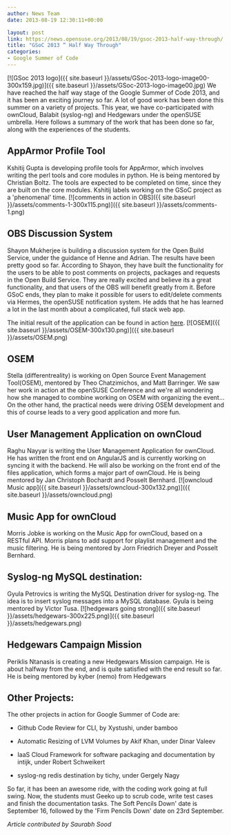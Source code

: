 ```yaml
---
author: News Team
date: 2013-08-19 12:30:11+00:00

layout: post
link: https://news.opensuse.org/2013/08/19/gsoc-2013-half-way-through/
title: "GSoC 2013 “ Half Way Through"
categories:
- Google Summer of Code
---
```

[![GSoc 2013 logo]({{ site.baseurl }}/assets/GSoc-2013-logo-image00-300x159.jpg)]({{ site.baseurl }}/assets/GSoc-2013-logo-image00.jpg)
We have reached the half way stage of the Google Summer of Code 2013, and it has been an exciting journey so far. A lot of good work has been done this summer on a variety of projects. This year, we have co-participated with ownCloud, Balabit (syslog-ng) and Hedgewars under the openSUSE umbrella. Here follows a summary of the work that has been done so far, along with the experiences of the students.


## AppArmor Profile Tool


Kshitij Gupta is developing profile tools for AppArmor, which involves writing the perl tools and core modules in python. He is being mentored by Christian Boltz. The tools are expected to be completed on time, since they are built on the core modules. Kshitij labels working on the GSoC project as a 'phenomenal' time.
[![comments in action in OBS]({{ site.baseurl }}/assets/comments-1-300x115.png)]({{ site.baseurl }}/assets/comments-1.png)


## OBS Discussion System


Shayon Mukherjee is building a discussion system for the Open Build Service, under the guidance of Henne and Adrian. The results have been pretty good so far. According to Shayon, they have built the functionality for the users to be able to post comments on projects, packages and requests in the Open Build Service. They are really excited and believe its a great functionality, and that users of the OBS will benefit greatly from it. Before GSoC ends, they plan to make it possible for users to edit/delete comments via Hermes, the openSUSE notification system. He adds that he has learned a lot in the last month about a complicated, full stack web app.

The initial result of the application can be found in action [here](https://build.opensuse.org/project/comments/openSUSE:Factory).
[![OSEM]({{ site.baseurl }}/assets/OSEM-300x130.png)]({{ site.baseurl }}/assets/OSEM.png)


## OSEM


Stella (differentreality) is working on Open Source Event Management Tool(OSEM), mentored by Theo Chatzimichos, and Matt Barringer. We saw her work in action at the openSUSE Conference and we're all wondering how she managed to combine working on OSEM with organizing the event... On the other hand, the practical needs were driving OSEM development and this of course leads to a very good application and more fun.


## User Management Application on ownCloud


Raghu Nayyar is writing the User Management Application for ownCloud. He has written the front end on AngularJS and is currently working on syncing it with the backend. He will also be working on the front end of the files application, which forms a major part of ownCloud. He is being mentored by Jan Christoph Bochardt and Posselt Bernhard.
[![owncloud Music app]({{ site.baseurl }}/assets/owncloud-300x132.png)]({{ site.baseurl }}/assets/owncloud.png)


## Music App for ownCloud


Morris Jobke is working on the Music App for ownCloud, based on a RESTful API. Morris plans to add support for playlist management and the music filtering. He is being mentored by Jorn Friedrich Dreyer and Posselt Bernhard.


## Syslog-ng MySQL destination:


Gyula Petrovics is writing the MySQL Destination driver for syslog-ng. The idea is to insert syslog messages into a MySQL database. Gyula is being mentored by Victor Tusa.
[![hedgewars going strong]({{ site.baseurl }}/assets/hedgewars-300x225.png)]({{ site.baseurl }}/assets/hedgewars.png)


## Hedgewars Campaign Mission


Periklis Ntanasis is creating a new Hedgewars Mission campaign. He is about halfway from the end, and is quite satisfied with the end result so far. He is being mentored by kyber (nemo) from Hedgewars


## Other Projects:


The other projects in action for Google Summer of Code are:



	
  * Github Code Review for CLI, by Xystushi, under bamboo

	
  * Automatic Resizing of LVM Volumes by Akif Khan, under Dinar Valeev

	
  * IaaS Cloud Framework for software packaging and documentation by intijk, under Robert Schweikert

	
  * syslog-ng redis destination by tichy, under Gergely Nagy


So far, it has been an awesome ride, with the coding work going at full swing. Now, the students must Geeko up to scrub code, write test cases and finish the documentation tasks. The Soft Pencils Down' date is September 16, followed by the 'Firm Pencils Down' date on 23rd September.

_Article contributed by Saurabh Sood_		
